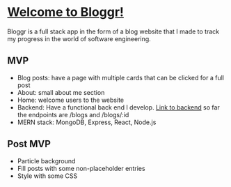 # [Welcome to Bloggr!](https://bloggr-project.netlify.app)

Bloggr is a full stack app in the form of a blog website that I made to track my progress in the world of software engineering. 

## MVP 

- Blog posts: have a page with multiple cards that can be clicked for a full post
- About: small about me section
- Home: welcome users to the website
- Backend: Have a functional back end I develop. [Link to backend](https://bloggr-project.herokuapp.com) so far the endpoints are /blogs and /blogs/:id
- MERN stack: MongoDB, Express, React, Node.js

## Post MVP

- Particle background
- Fill posts with some non-placeholder entries
- Style with some CSS
